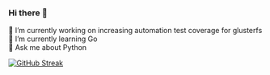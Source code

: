 ### Hi there 👋

<!--
**kshithijiyer/kshithijiyer** is a ✨ _special_ ✨ repository because its `README.md` (this file) appears on your GitHub profile.

Here are some ideas to get you started:

- 🔭 I’m currently working on ...
- 🌱 I’m currently learning ...
- 👯 I’m looking to collaborate on ...
- 🤔 I’m looking for help with ...
- 💬 Ask me about ...
- 📫 How to reach me: ...
- 😄 Pronouns: ...
- ⚡ Fun fact: ...
-->

🔭 I’m currently working on increasing automation test coverage for glusterfs <br>
🌱 I’m currently learning Go <br>
💬 Ask me about Python

[![GitHub Streak](http://github-readme-streak-stats.herokuapp.com?user=kshithijiyer&theme=dark&background=000000)](https://git.io/streak-stats)

